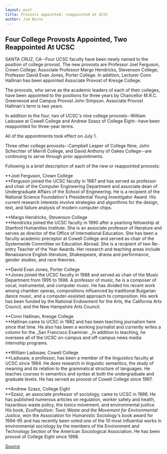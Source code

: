 ```yaml
---
layout: post
title: Provosts appointed, reappointed at UCSC
author: Jim Burns
---
```


## Four College Provosts Appointed, Two Reappointed At UCSC

SANTA CRUZ, CA--Four UCSC faculty have been newly named to the position of college provost. The new provosts are Professor Joel Ferguson, Crown College; Associate Professor Margo Hendricks, Stevenson College; Professor David Evan Jones, Porter College. In addition, Lecturer Conn Hallinan has been appointed Associate Provost of Kresge College.

The provosts, who serve as the academic leaders of each of their colleges, have been appointed to the positions for three years by Chancellor M.R.C. Greenwood and Campus Provost John Simpson. Associate Provost Hallinan's term is two years.

In addition to the four, two of UCSC's nine college provosts--William Ladusaw at Cowell College  and Andrew Szasz of College Eight--have been reappointed for three-year terms.

All of the appointments took effect on July 1.

Three other college provosts--Campbell Leaper of College Nine, John Schechter of Merrill College, and David Anthony of Oakes College--are continuing to serve through prior appointments.

Following is a brief description of each of the new or reappointed provosts:

**Joel Ferguson, Crown College  
**Ferguson joined the UCSC faculty in 1987 and has served as professor and chair of the Computer Engineering Department and associate dean of Undergraduate Affairs of the School of Engineering. He is a recipient of the National Science Foundation's Presidential Young Investigator Award. His current research interests involve strategies and algorithms for the design, test, and failure analysis of modern computer chips.

**Margo Hendricks, Stevenson College  
**Hendricks joined the UCSC faculty in 1990 after a yearlong fellowship at Stanford Humanities Institute. She is an associate professor of literature and serves as director of the Office of International Education. She has been a faculty academic preceptor at Cowell College and served as chair of the Systemwide Committee on Education Abroad. She is a recipient of two Re-entry Teacher of the Year Awards. Her research and teaching areas include Renaissance English literature, Shakespeare, drama and performance, gender studies, and race theories.

**David Evan Jones, Porter College  
**Jones joined the UCSC faculty in 1988 and served as chair of the Music Department from 1995 to 1998. A professor of music, he is a composer of vocal, instrumental, and computer music. He has divided his recent work among chamber operas, compositions influenced by traditional Bulgarian dance music, and a computer-assisted approach to composition. His work has been funded by the National Endowment for the Arts, the California Arts Council, and the New Hampshire Arts Council.

**Conn Hallinan, Kresge College  
**Hallinan came to UCSC in 1982 and has been teaching journalism here since that time. He also has been a working journalist and currently writes a column for the _San Francisco Examiner. _In addition to teaching, he oversees all of the UCSC on-campus and off-campus news media internship programs.

**William Ladusaw, Cowell College  
**Ladusaw, a professor, has been a member of the linguistics faculty at UCSC since 1984\. He does research in linguistic semantics, the study of meaning and its relation to the grammatical structure of languages. He teaches courses in semantics and syntax at both the undergraduate and graduate levels. He has served as provost of Cowell College since 1997.

**Andrew Szasz, College Eight  
**Szasz, an associate professor of sociology, came to UCSC in 1986. He has published numerous articles on regulation, worker safety and health, hazardous waste policy, the toxics movement, and environmental justice. His book, _EcoPopulism: Toxic Waste and the Movement for Environmental Justice,_ won the Association for Humanistic Sociology's book award for 1994-95 and has recently been voted one of the 10 most influential works in environmental sociology by the members of the Environment and Technology Section of the American Sociological Association. He has been provost of College Eight since 1998.

 [Source](http://www1.ucsc.edu/news_events/press_releases/01-02/provosts.html "Permalink to Provosts appointed, reappointed at UCSC")
